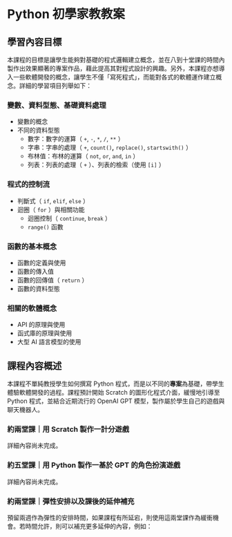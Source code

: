 # Python 初學家教教案

## 學習內容目標

本課程的目標是讓學生能夠對基礎的程式邏輯建立概念，並在八到十堂課的時間內製作出效果顯著的專案作品，藉此提高其對程式設計的興趣。另外，本課程亦想導入一些軟體開發的概念，讓學生不僅「寫死程式」，而能對各式的軟體運作建立概念。詳細的學習項目列舉如下：

### 變數、資料型態、基礎資料處理

- 變數的概念
- 不同的資料型態
    - 數字：數字的運算（ `+`, `-`, `*`, `/`, `**` ）
    - 字串：字串的處理（ `+`, `count()`****,**** `replace()`, `startswith()` ）
    - 布林值：布林的運算（ `not`, `or`, `and`, `in` ）
    - 列表：列表的處理（ `+` ）、列表的檢索（使用 `[i]` ）

### 程式的控制流

- 判斷式（ `if`, `elif`, `else` ）
- 迴圈（ `for` ）與相關功能
    - 迴圈控制（ `continue`, `break` ）
    - `range()` 函數

### 函數的基本概念

- 函數的定義與使用
- 函數的傳入值
- 函數的回傳值（ `return` ）
- 函數的資料型態

### 相關的軟體概念

- API 的原理與使用
- 函式庫的原理與使用
- 大型 AI 語言模型的使用

## 課程內容概述

本課程不單純教授學生如何撰寫 Python 程式，而是以不同的**專案**為基礎，帶學生體驗軟體開發的過程。課程預計開始 Scratch 的圖形化程式介面，緩慢地引導至 Python 程式，並結合近期流行的 OpenAI GPT 模型，製作屬於學生自己的遊戲與聊天機器人。

### 約兩堂課｜用 Scratch 製作一計分遊戲

詳細內容尚未完成。

### 約五堂課｜用 Python 製作一基於 GPT 的角色扮演遊戲

詳細內容尚未完成。

### 約兩堂課｜彈性安排以及課後的延伸補充

預留兩週作為彈性的安排時間，如果課程有所延宕，則使用這兩堂課作為緩衝機會。若時間允許，則可以補充更多延伸的內容，例如：